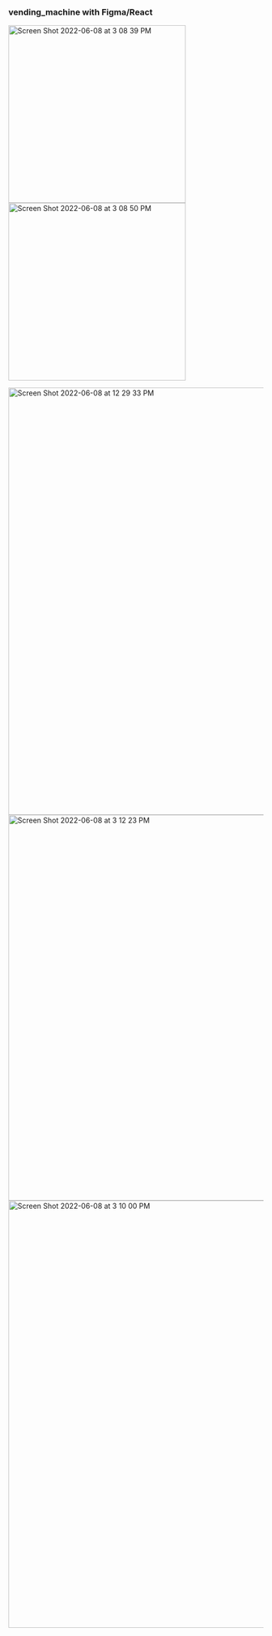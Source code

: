 <h3>vending_machine with Figma/React </h3>
<!-- 2022 -->

<img width="350" alt="Screen Shot 2022-06-08 at 3 08 39 PM" src="https://user-images.githubusercontent.com/71366662/172726147-c0c16334-204d-4840-8561-4d80ca17cf91.png"><img width="350" alt="Screen Shot 2022-06-08 at 3 08 50 PM" src="https://user-images.githubusercontent.com/71366662/172726159-2e8947f4-0cd9-48dc-9eef-336f1ad3b038.png">



<img width="842" alt="Screen Shot 2022-06-08 at 12 29 33 PM" src="https://user-images.githubusercontent.com/71366662/172726187-cef32c4e-d89c-4d5d-9e8d-1dba4814f613.png">



<img width="760" alt="Screen Shot 2022-06-08 at 3 12 23 PM" src="https://user-images.githubusercontent.com/71366662/172726460-459b1eec-1891-4a23-b253-b850f0b84246.png">




<img width="842" alt="Screen Shot 2022-06-08 at 3 10 00 PM" src="https://user-images.githubusercontent.com/71366662/172726217-9587261d-65ed-4f92-af60-3ef70d0d73f1.png">


